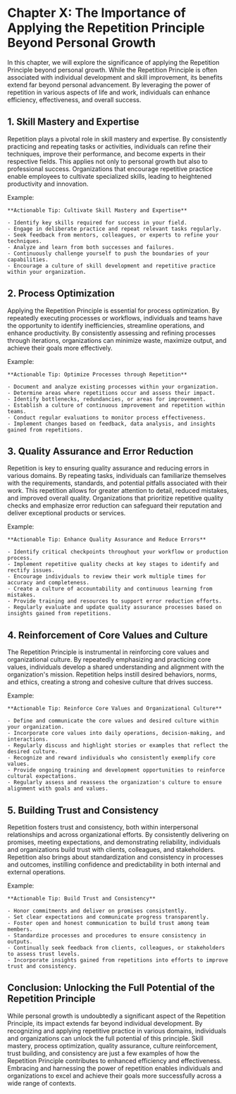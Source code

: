 Chapter X: The Importance of Applying the Repetition Principle Beyond Personal Growth
=====================================================================================

In this chapter, we will explore the significance of applying the Repetition Principle beyond personal growth. While the Repetition Principle is often associated with individual development and skill improvement, its benefits extend far beyond personal advancement. By leveraging the power of repetition in various aspects of life and work, individuals can enhance efficiency, effectiveness, and overall success.

**1. Skill Mastery and Expertise**
----------------------------------

Repetition plays a pivotal role in skill mastery and expertise. By consistently practicing and repeating tasks or activities, individuals can refine their techniques, improve their performance, and become experts in their respective fields. This applies not only to personal growth but also to professional success. Organizations that encourage repetitive practice enable employees to cultivate specialized skills, leading to heightened productivity and innovation.

Example:

    **Actionable Tip: Cultivate Skill Mastery and Expertise**

    - Identify key skills required for success in your field.
    - Engage in deliberate practice and repeat relevant tasks regularly.
    - Seek feedback from mentors, colleagues, or experts to refine your techniques.
    - Analyze and learn from both successes and failures.
    - Continuously challenge yourself to push the boundaries of your capabilities.
    - Encourage a culture of skill development and repetitive practice within your organization.

**2. Process Optimization**
---------------------------

Applying the Repetition Principle is essential for process optimization. By repeatedly executing processes or workflows, individuals and teams have the opportunity to identify inefficiencies, streamline operations, and enhance productivity. By consistently assessing and refining processes through iterations, organizations can minimize waste, maximize output, and achieve their goals more effectively.

Example:

    **Actionable Tip: Optimize Processes through Repetition**

    - Document and analyze existing processes within your organization.
    - Determine areas where repetitions occur and assess their impact.
    - Identify bottlenecks, redundancies, or areas for improvement.
    - Establish a culture of continuous improvement and repetition within teams.
    - Conduct regular evaluations to monitor process effectiveness.
    - Implement changes based on feedback, data analysis, and insights gained from repetitions.

**3. Quality Assurance and Error Reduction**
--------------------------------------------

Repetition is key to ensuring quality assurance and reducing errors in various domains. By repeating tasks, individuals can familiarize themselves with the requirements, standards, and potential pitfalls associated with their work. This repetition allows for greater attention to detail, reduced mistakes, and improved overall quality. Organizations that prioritize repetitive quality checks and emphasize error reduction can safeguard their reputation and deliver exceptional products or services.

Example:

    **Actionable Tip: Enhance Quality Assurance and Reduce Errors**

    - Identify critical checkpoints throughout your workflow or production process.
    - Implement repetitive quality checks at key stages to identify and rectify issues.
    - Encourage individuals to review their work multiple times for accuracy and completeness.
    - Create a culture of accountability and continuous learning from mistakes.
    - Provide training and resources to support error reduction efforts.
    - Regularly evaluate and update quality assurance processes based on insights gained from repetitions.

**4. Reinforcement of Core Values and Culture**
-----------------------------------------------

The Repetition Principle is instrumental in reinforcing core values and organizational culture. By repeatedly emphasizing and practicing core values, individuals develop a shared understanding and alignment with the organization's mission. Repetition helps instill desired behaviors, norms, and ethics, creating a strong and cohesive culture that drives success.

Example:

    **Actionable Tip: Reinforce Core Values and Organizational Culture**

    - Define and communicate the core values and desired culture within your organization.
    - Incorporate core values into daily operations, decision-making, and interactions.
    - Regularly discuss and highlight stories or examples that reflect the desired culture.
    - Recognize and reward individuals who consistently exemplify core values.
    - Provide ongoing training and development opportunities to reinforce cultural expectations.
    - Regularly assess and reassess the organization's culture to ensure alignment with goals and values.

**5. Building Trust and Consistency**
-------------------------------------

Repetition fosters trust and consistency, both within interpersonal relationships and across organizational efforts. By consistently delivering on promises, meeting expectations, and demonstrating reliability, individuals and organizations build trust with clients, colleagues, and stakeholders. Repetition also brings about standardization and consistency in processes and outcomes, instilling confidence and predictability in both internal and external operations.

Example:

    **Actionable Tip: Build Trust and Consistency**

    - Honor commitments and deliver on promises consistently.
    - Set clear expectations and communicate progress transparently.
    - Foster open and honest communication to build trust among team members.
    - Standardize processes and procedures to ensure consistency in outputs.
    - Continually seek feedback from clients, colleagues, or stakeholders to assess trust levels.
    - Incorporate insights gained from repetitions into efforts to improve trust and consistency.

**Conclusion: Unlocking the Full Potential of the Repetition Principle**
------------------------------------------------------------------------

While personal growth is undoubtedly a significant aspect of the Repetition Principle, its impact extends far beyond individual development. By recognizing and applying repetitive practice in various domains, individuals and organizations can unlock the full potential of this principle. Skill mastery, process optimization, quality assurance, culture reinforcement, trust building, and consistency are just a few examples of how the Repetition Principle contributes to enhanced efficiency and effectiveness. Embracing and harnessing the power of repetition enables individuals and organizations to excel and achieve their goals more successfully across a wide range of contexts.
